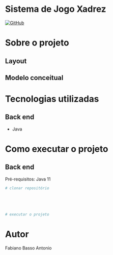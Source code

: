 # Sistema de Jogo  Xadrez
[![GitHub](https://img.shields.io/github/license/fabianobasso/Jogo_De_Xadrez)](https://github.com/fabianobasso/Jogo_De_Xadrez/blob/master/LICENSE) 

# Sobre o projeto



## Layout 

## Modelo conceitual


# Tecnologias utilizadas

## Back end
- Java


# Como executar o projeto

## Back end
Pré-requisitos: Java 11

```bash
# clonar repositório





# executar o projeto

```

# Autor

Fabiano Basso Antonio

